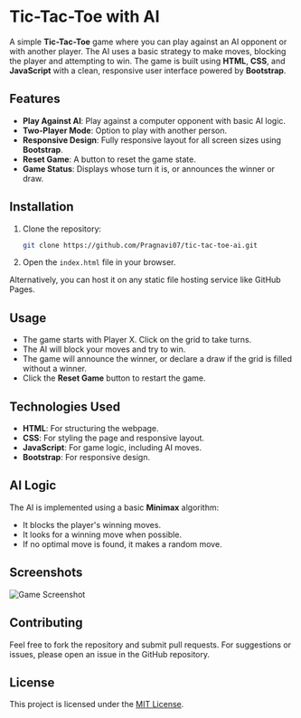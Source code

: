 # Tic-Tac-Toe with AI

A simple **Tic-Tac-Toe** game where you can play against an AI opponent or with another player. The AI uses a basic strategy to make moves, blocking the player and attempting to win. The game is built using **HTML**, **CSS**, and **JavaScript** with a clean, responsive user interface powered by **Bootstrap**.

## Features

- **Play Against AI**: Play against a computer opponent with basic AI logic.
- **Two-Player Mode**: Option to play with another person.
- **Responsive Design**: Fully responsive layout for all screen sizes using **Bootstrap**.
- **Reset Game**: A button to reset the game state.
- **Game Status**: Displays whose turn it is, or announces the winner or draw.

## Installation

1. Clone the repository:
    ```bash
    git clone https://github.com/Pragnavi07/tic-tac-toe-ai.git
    ```

2. Open the `index.html` file in your browser.

Alternatively, you can host it on any static file hosting service like GitHub Pages.

## Usage

- The game starts with Player X. Click on the grid to take turns.
- The AI will block your moves and try to win.
- The game will announce the winner, or declare a draw if the grid is filled without a winner.
- Click the **Reset Game** button to restart the game.

## Technologies Used

- **HTML**: For structuring the webpage.
- **CSS**: For styling the page and responsive layout.
- **JavaScript**: For game logic, including AI moves.
- **Bootstrap**: For responsive design.

## AI Logic

The AI is implemented using a basic **Minimax** algorithm:
- It blocks the player's winning moves.
- It looks for a winning move when possible.
- If no optimal move is found, it makes a random move.

## Screenshots

![Game Screenshot](path/to/screenshot.jpg)

## Contributing

Feel free to fork the repository and submit pull requests. For suggestions or issues, please open an issue in the GitHub repository.

## License

This project is licensed under the [MIT License](LICENSE).
